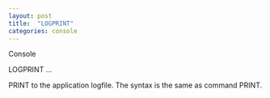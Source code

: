 ```yaml
---
layout: post
title:  "LOGPRINT"
categories: console
---
```

Console

LOGPRINT ...

PRINT to the application logfile. The syntax is the same as command PRINT.

